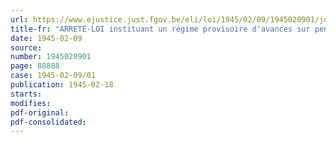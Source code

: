 ```yaml
---
url: https://www.ejustice.just.fgov.be/eli/loi/1945/02/09/1945020901/justel
title-fr: "ARRETE-LOI instituant un régime provisoire d'avances sur pensions de réparation au bénéfice de certaines victimes de dommages physiques issus de faits de guerre"
date: 1945-02-09
source:
number: 1945020901
page: 88888
case: 1945-02-09/01
publication: 1945-02-18
starts:
modifies:
pdf-original:
pdf-consolidated:
---
```


